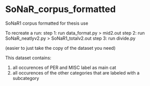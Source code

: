 # SoNaR_corpus_formatted
SoNaR1 corpus formatted for thesis use

To recreate a run:
step 1: run data_format.py > mid2.out
step 2: run SoNaR_neatlyv2.py > SoNaR1_totalv2.out
step 3: run divide.py

(easier to just take the copy of the dataset you need)

This dataset contains:
1. all occurences of PER and MISC label as main cat 
2. all occurences of the other categories that are labeled with a subcategory
